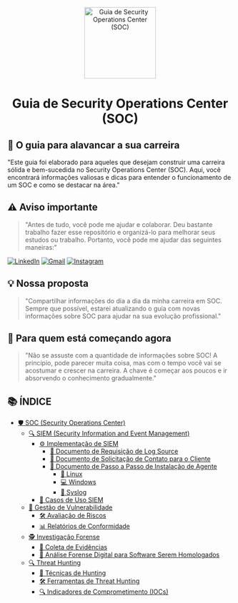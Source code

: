 <p align="center">
  <a href="https://www.scnsoft.com/blog-pictures/infrastructure/noc.png">
    <img src="./images/guia.png" alt="Guia de Security Operations Center (SOC)" width="160" height="160">
  </a>
  <h1 align="center">Guia de Security Operations Center (SOC)</h1>
</p>

## :dart: O guia para alavancar a sua carreira

"Este guia foi elaborado para aqueles que desejam construir uma carreira sólida e bem-sucedida no Security Operations Center (SOC). Aqui, você encontrará informações valiosas e dicas para entender o funcionamento de um SOC e como se destacar na área."

## ⚠️ Aviso importante

> "Antes de tudo, você pode me ajudar e colaborar. Deu bastante trabalho fazer esse repositório e organizá-lo para melhorar seus estudos ou trabalho. Portanto, você pode me ajudar das seguintes maneiras:"

[![LinkedIn](https://img.shields.io/badge/-LinkedIn-%230077B5?style=for-the-badge&logo=linkedin&logoColor=white)](https://www.linkedin.com/in/gabriel-oliveira-215812184/)
[![Gmail](https://img.shields.io/badge/-Gmail-%23333?style=for-the-badge&logo=gmail&logoColor=white)](mailto:noc@controleti.net)
[![Instagram](https://img.shields.io/badge/-Instagram-%23E4405F?style=for-the-badge&logo=instagram&logoColor=white)](https://www.instagram.com/analistagabriel.exe/)

## 💡 Nossa proposta

> "Compartilhar informações do dia a dia da minha carreira em SOC. Sempre que possível, estarei atualizando o guia com novas informações sobre SOC para ajudar na sua evolução profissional."

## :beginner: Para quem está começando agora

> "Não se assuste com a quantidade de informações sobre SOC! A princípio, pode parecer muita coisa, mas com o tempo você vai se acostumar e crescer na carreira. A chave é começar aos poucos e ir absorvendo o conhecimento gradualmente."

## 📚 ÍNDICE

- [🛡️ SOC (Security Operations Center)](#soc-security-operations-center)
  - [🔍 SIEM (Security Information and Event Management)](#siem-security-information-and-event-management)
    - [⚙️ Implementação de SIEM](#implementação-de-siem)
      - [📄 Documento de Requisição de Log Source](#documento-de-requisição-de-log-source)
      - [📧 Documento de Solicitação de Contato para o Cliente](#documento-de-solicitação-de-contato-para-o-cliente)
      - [🔧 Documento de Passo a Passo de Instalação de Agente](#documento-de-passo-a-passo-de-instalação-de-agente)
        - [🐧 Linux](#linux)
        - [💻 Windows](#windows)
        - [📜 Syslog](#syslog)
    - [🔎 Casos de Uso SIEM](#casos-de-uso-siem)
  - [🔐 Gestão de Vulnerabilidade](#gestão-de-vulnerabilidade)
    - [🛠️ Avaliação de Riscos](#avaliação-de-riscos)
    - [📊 Relatórios de Conformidade](#relatórios-de-conformidade)
  - [🕵️ Investigação Forense](#investigação-forense)
    - [🔬 Coleta de Evidências](#coleta-de-evidências)
    - [🧪 Análise Forense Digital para Software Serem Homologados](#análise-forense-digital-para-software-serem-homologados)
  - [🔍 Threat Hunting](#threat-hunting)
    - [🎯 Técnicas de Hunting](#técnicas-de-hunting)
    - [🛠️ Ferramentas de Threat Hunting](#ferramentas-de-threat-hunting)
    - [🔍 Indicadores de Comprometimento (IOCs)](#indicadores-de-comprometimento-iocs)
